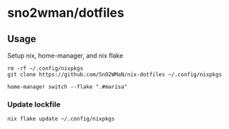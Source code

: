 # sno2wman/dotfiles

## Usage

Setup nix, home-manager, and nix flake

```
rm -rf ~/.config/nixpkgs
git clone https://github.com/SnO2WMaN/nix-dotfiles ~/.config/nixpkgs

home-manager switch --flake ".#marisa"
```

### Update lockfile

```
nix flake update ~/.config/nixpkgs   
```
